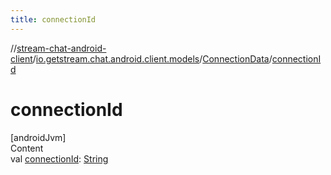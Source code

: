 ```yaml
---
title: connectionId
---
```

//[stream-chat-android-client](../../../index.md)/[io.getstream.chat.android.client.models](../index.md)/[ConnectionData](index.md)/[connectionId](connectionId.md)



# connectionId  
[androidJvm]  
Content  
val [connectionId](connectionId.md): [String](https://kotlinlang.org/api/latest/jvm/stdlib/kotlin/-string/index.html)  



